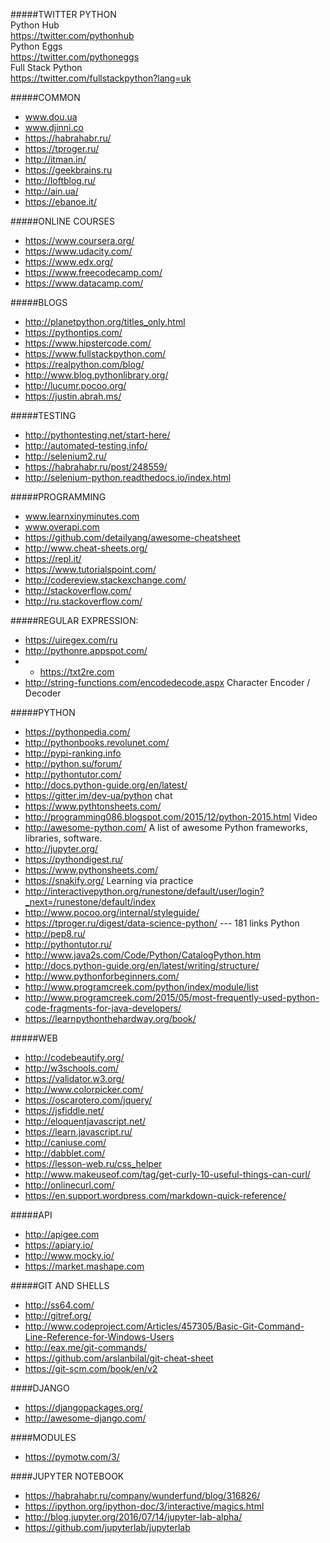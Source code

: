 #####TWITTER PYTHON  
Python Hub  
https://twitter.com/pythonhub  
Python Eggs  
https://twitter.com/pythoneggs  
Full Stack Python  
https://twitter.com/fullstackpython?lang=uk  


#####COMMON
  * www.dou.ua
  * www.djinni.co
  * https://habrahabr.ru/
  * https://tproger.ru/
  * http://itman.in/
  * https://geekbrains.ru
  * http://loftblog.ru/
  * http://ain.ua/
  * https://ebanoe.it/


#####ONLINE COURSES
  * https://www.coursera.org/
  * https://www.udacity.com/
  * https://www.edx.org/
  * https://www.freecodecamp.com/
  * https://www.datacamp.com/


#####BLOGS
  * http://planetpython.org/titles_only.html
  * https://pythontips.com/
  * https://www.hipstercode.com/
  * https://www.fullstackpython.com/
  * https://realpython.com/blog/
  * http://www.blog.pythonlibrary.org/
  * http://lucumr.pocoo.org/
  * https://justin.abrah.ms/


#####TESTING
  * http://pythontesting.net/start-here/
  * http://automated-testing.info/
  * http://selenium2.ru/
  * https://habrahabr.ru/post/248559/
  * http://selenium-python.readthedocs.io/index.html


#####PROGRAMMING
  * www.learnxinyminutes.com
  * www.overapi.com
  * https://github.com/detailyang/awesome-cheatsheet
  * http://www.cheat-sheets.org/
  * https://repl.it/
  * https://www.tutorialspoint.com/
  * http://codereview.stackexchange.com/
  * http://stackoverflow.com/
  * http://ru.stackoverflow.com/


#####REGULAR EXPRESSION:
  * https://uiregex.com/ru
  * http://pythonre.appspot.com/
  *   * https://txt2re.com
  *   http://string-functions.com/encodedecode.aspx    Character Encoder / Decoder


#####PYTHON
  * https://pythonpedia.com/
  * http://pythonbooks.revolunet.com/
  * http://pypi-ranking.info
  * http://python.su/forum/
  * http://pythontutor.com/
  * http://docs.python-guide.org/en/latest/
  * https://gitter.im/dev-ua/python chat
  * https://www.pythtonsheets.com/
  * http://programming086.blogspot.com/2015/12/python-2015.html   Video
  * http://awesome-python.com/      A list of awesome Python frameworks, libraries, software.
  * http://jupyter.org/
  * https://pythondigest.ru/
  * https://www.pythonsheets.com/
  * https://snakify.org/      Learning via practice
  * http://interactivepython.org/runestone/default/user/login?_next=/runestone/default/index
  * http://www.pocoo.org/internal/styleguide/
  * https://tproger.ru/digest/data-science-python/  --- 181 links Python
  * http://pep8.ru/
  * http://pythontutor.ru/
  * http://www.java2s.com/Code/Python/CatalogPython.htm
  * http://docs.python-guide.org/en/latest/writing/structure/
  * http://www.pythonforbeginners.com/
  * http://www.programcreek.com/python/index/module/list
  * http://www.programcreek.com/2015/05/most-frequently-used-python-code-fragments-for-java-developers/
  * https://learnpythonthehardway.org/book/


#####WEB
  * http://codebeautify.org/
  * http://w3schools.com/
  * https://validator.w3.org/
  * http://www.colorpicker.com/
  * https://oscarotero.com/jquery/
  * https://jsfiddle.net/
  * http://eloquentjavascript.net/
  * https://learn.javascript.ru/
  * http://caniuse.com/
  * http://dabblet.com/
  * https://lesson-web.ru/css_helper
  * http://www.makeuseof.com/tag/get-curly-10-useful-things-can-curl/
  * http://onlinecurl.com/
  * https://en.support.wordpress.com/markdown-quick-reference/
 

#####API
  * http://apigee.com
  * https://apiary.io/
  * http://www.mocky.io/
  * https://market.mashape.com
  

#####GIT AND SHELLS
  * http://ss64.com/
  * http://gitref.org/
  * http://www.codeproject.com/Articles/457305/Basic-Git-Command-Line-Reference-for-Windows-Users
  * http://eax.me/git-commands/
  * https://github.com/arslanbilal/git-cheat-sheet
  * https://git-scm.com/book/en/v2


####DJANGO
  * https://djangopackages.org/
  * http://awesome-django.com/


####MODULES
  * https://pymotw.com/3/


####JUPYTER NOTEBOOK
  * https://habrahabr.ru/company/wunderfund/blog/316826/
  * https://ipython.org/ipython-doc/3/interactive/magics.html
  * http://blog.jupyter.org/2016/07/14/jupyter-lab-alpha/
  * https://github.com/jupyterlab/jupyterlab

